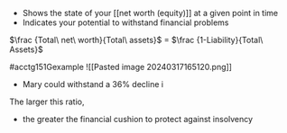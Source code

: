 - Shows the state of your [[net worth (equity)]] at a given point in time
- Indicates your potential to withstand financial problems

$\frac {Total\ net\ worth}{Total\ assets}$ = $\frac {1-Liability}{Total\ Assets}$

#acctg151Gexample 
![[Pasted image 20240317165120.png]]
- Mary could withstand a 36% decline i

The larger this ratio,
- the greater the financial cushion to protect against insolvency


